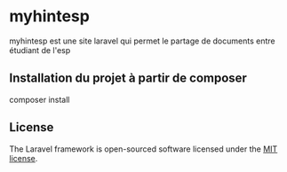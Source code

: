<h1>myhintesp</h1>
<a></a>

<p> myhintesp est une site laravel qui permet le partage de documents entre étudiant de l'esp </p>

<h2>Installation du projet à partir de composer</h2>
<p>composer install</p>

## License

The Laravel framework is open-sourced software licensed under the [MIT license](https://opensource.org/licenses/MIT).
